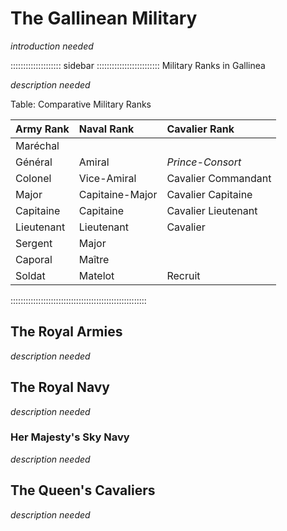 # The Gallinean Military

*introduction needed*

:::::::::::::::::::: sidebar :::::::::::::::::::::::::
Military Ranks in Gallinea

*description needed* 

Table: Comparative Military Ranks

| Army Rank  | Naval Rank      | Cavalier Rank       | 
| :--------- | :-------------- | :------------------ |
| Maréchal   |                 |                     |
| Général    | Amiral          | *Prince-Consort*    |
| Colonel    | Vice-Amiral     | Cavalier Commandant |
| Major      | Capitaine-Major | Cavalier Capitaine  |
| Capitaine  | Capitaine       | Cavalier Lieutenant |
| Lieutenant | Lieutenant      | Cavalier            |
| Sergent    | Major           |                     |
| Caporal    | Maître          |                     |
| Soldat     | Matelot         | Recruit             |
::::::::::::::::::::::::::::::::::::::::::::::::::::::

## The Royal Armies

*description needed*

## The Royal Navy

*description needed*

### Her Majesty's Sky Navy

*description needed*

## The Queen's Cavaliers

*description needed*

